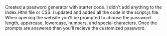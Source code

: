 Created a password generator with starter code. I didn't add anything to the Index.Html file or CSS. I updated and added all the code in the script.js file. When opening the website you'll be prompted to choose the password length, uppercase, lowercase, numbers, and special characters. Once the prompts are answered then you'll recieve the customized password. 
